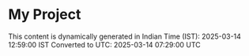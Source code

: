 # My Project

This content is dynamically generated in Indian Time (IST): 2025-03-14 12:59:00 IST
Converted to UTC: 2025-03-14 07:29:00 UTC
